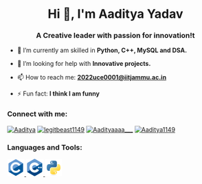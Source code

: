 <h1 align="center">Hi 👋, I'm Aaditya Yadav</h1>
<h3 align="center">A Creative leader with passion for innovation!t</h3>

- 🌱 I’m currently am skilled in **Python, C++, MySQL and DSA.**

- 🤝 I’m looking for help with **Innovative projects.**

- 📫 How to reach me: **2022uce0001@iitjammu.ac.in**

- ⚡ Fun fact: **I think I am funny**

<h3 align="left">Connect with me:</h3>
<p align="left">
<a href="https://linkedin.com/in/aaditya-yadav-815b64255" target="blank"><img align="center" src="https://raw.githubusercontent.com/rahuldkjain/github-profile-readme-generator/master/src/images/icons/Social/linked-in-alt.svg" alt="Aaditya" height="30" width="40" /></a>
<a href="https://instagram.com/aadityaaaa___" target="blank"><img align="center" src="https://raw.githubusercontent.com/rahuldkjain/github-profile-readme-generator/master/src/images/icons/Social/instagram.svg" alt="legitbeast1149" height="30" width="40" /></a>
<a href="https://www.hackerrank.com/Aadityaaaa___" target="blank"><img align="center" src="https://raw.githubusercontent.com/rahuldkjain/github-profile-readme-generator/master/src/images/icons/Social/hackerrank.svg" alt="Aadityaaaa___" height="30" width="40" /></a>
<a href="https://codeforces.com/profile/Aaditya1149" target="blank"><img align="center" src="https://raw.githubusercontent.com/rahuldkjain/github-profile-readme-generator/master/src/images/icons/Social/codeforces.svg" alt="Aaditya1149" height="30" width="40" /></a>
</p>

<h3 align="left">Languages and Tools:</h3>
<p align="left"> <a href="https://www.cprogramming.com/" target="_blank" rel="noreferrer"> <img src="https://raw.githubusercontent.com/devicons/devicon/master/icons/c/c-original.svg" alt="c" width="40" height="40"/> </a> <a href="https://www.w3schools.com/cpp/" target="_blank" rel="noreferrer"> <img src="https://raw.githubusercontent.com/devicons/devicon/master/icons/cplusplus/cplusplus-original.svg" alt="cplusplus" width="40" height="40"/> </a> <a href="https://www.python.org" target="_blank" rel="noreferrer"> <img src="https://raw.githubusercontent.com/devicons/devicon/master/icons/python/python-original.svg" alt="python" width="40" height="40"/> </a> </p>
